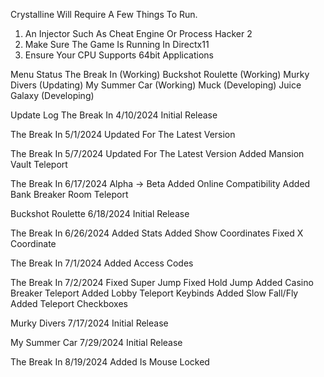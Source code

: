 Crystalline Will Require A Few Things To Run.
1. An Injector Such As Cheat Engine Or Process Hacker 2
2. Make Sure The Game Is Running In Directx11
3. Ensure Your CPU Supports 64bit Applications

Menu Status
  The Break In (Working)
  Buckshot Roulette (Working)
  Murky Divers (Updating)
  My Summer Car (Working)
  Muck (Developing)
  Juice Galaxy (Developing)

Update Log
  The Break In
    4/10/2024
    Initial Release

  The Break In
    5/1/2024
    Updated For The Latest Version

  The Break In
    5/7/2024
    Updated For The Latest Version
    Added Mansion Vault Teleport

  The Break In
    6/17/2024
    Alpha -> Beta
		Added Online Compatibility
		Added Bank Breaker Room Teleport

  Buckshot Roulette
    6/18/2024
    Initial Release

  The Break In
    6/26/2024
		Added Stats
		Added Show Coordinates
		Fixed X Coordinate

  The Break In
    7/1/2024
		Added Access Codes

  The Break In
    7/2/2024
		Fixed Super Jump
		Fixed Hold Jump
		Added Casino Breaker Teleport
		Added Lobby Teleport Keybinds
		Added Slow Fall/Fly
		Added Teleport Checkboxes

  Murky Divers
    7/17/2024
    Initial Release

  My Summer Car
    7/29/2024
    Initial Release

  The Break In
    8/19/2024
    		Added Is Mouse Locked
